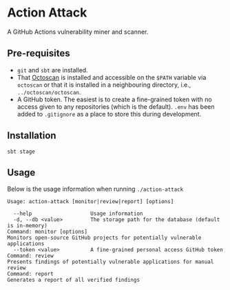 # Action Attack
A GitHub Actions vulnerability miner and scanner.

## Pre-requisites

* `git` and `sbt` are installed.
* That [Octoscan](https://github.com/synacktiv/octoscan) is installed and accessible on the `$PATH` variable via 
`octoscan` or that it is installed in a neighbouring directory, i.e., `../octoscan/octoscan`.
* A GitHub token. The easiest is to create a fine-grained token with no access given to any repositories 
(which is the default). `.env` has been added to `.gitignore` as a place to store this during development.

## Installation

```
sbt stage
```

## Usage

Below is the usage information when running `./action-attack`
```
Usage: action-attack [monitor|review|report] [options]

  --help                   Usage information
  -d, --db <value>         The storage path for the database (default is in-memory)
Command: monitor [options]
Monitors open-source GitHub projects for potentially vulnerable applications
  --token <value>          A fine-grained personal access GitHub token
Command: review
Presents findings of potentially vulnerable applications for manual review
Command: report
Generates a report of all verified findings
```
